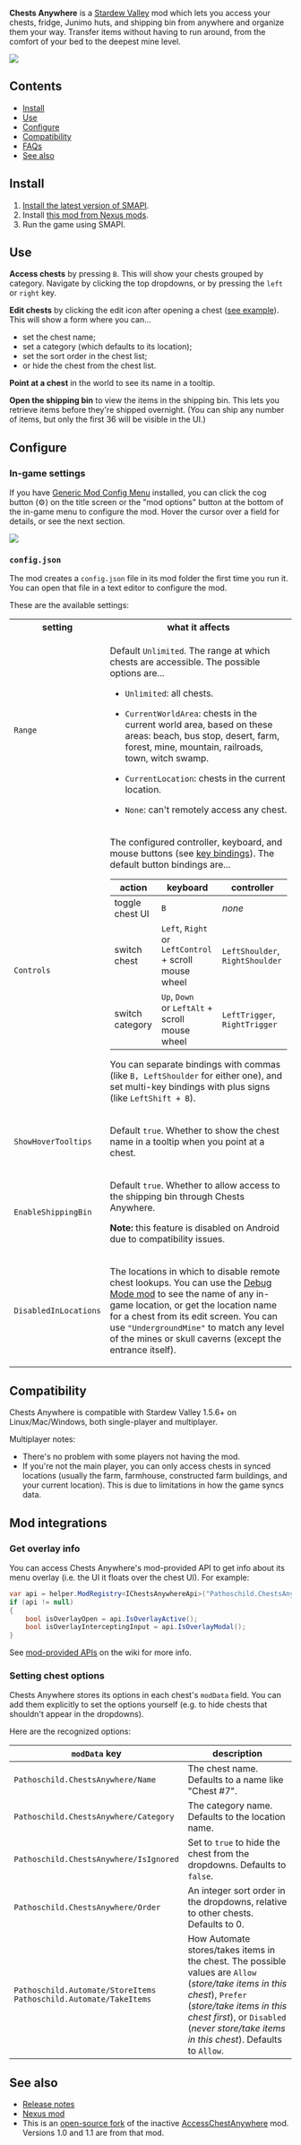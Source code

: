 ﻿**Chests Anywhere** is a [Stardew Valley](http://stardewvalley.net/) mod which lets you access
your chests, fridge, Junimo huts, and shipping bin from anywhere and organize them your way.
Transfer items without having to run around, from the comfort of your bed to the deepest mine level.

![](screenshots/animated-usage.gif)

## Contents
* [Install](#install)
* [Use](#use)
* [Configure](#configure)
* [Compatibility](#compatibility)
* [FAQs](#mod-integrations)
* [See also](#see-also)

## Install
1. [Install the latest version of SMAPI](https://smapi.io/).
3. Install [this mod from Nexus mods](http://www.nexusmods.com/stardewvalley/mods/518).
4. Run the game using SMAPI.

## Use
**Access chests** by pressing `B`. This will show your chests grouped by category. Navigate by
clicking the top dropdowns, or by pressing the `left` or `right` key.

**Edit chests** by clicking the edit icon after opening a chest ([see example](screenshots/animated-edit.gif)).
This will show a form where you can...
* set the chest name;
* set a category (which defaults to its location);
* set the sort order in the chest list;
* or hide the chest from the chest list.

**Point at a chest** in the world to see its name in a tooltip.

**Open the shipping bin** to view the items in the shipping bin. This lets you retrieve items
before they're shipped overnight. (You can ship any number of items, but only the first 36 will be
visible in the UI.)

## Configure
### In-game settings
If you have [Generic Mod Config Menu](https://www.nexusmods.com/stardewvalley/mods/5098) installed,
you can click the cog button (⚙) on the title screen or the "mod options" button at the bottom of
the in-game menu to configure the mod. Hover the cursor over a field for details, or see the next
section.

![](screenshots/generic-config-menu.png)

### `config.json`
The mod creates a `config.json` file in its mod folder the first time you run it. You can open that
file in a text editor to configure the mod.

These are the available settings:

<table>
<tr>
  <th>setting</th>
  <th>what it affects</th>
</tr>

<tr>
  <td><code>Range</code></td>
  <td>

Default `Unlimited`. The range at which chests are accessible. The possible options are...

* `Unlimited`: all chests.
* `CurrentWorldArea`: chests in the current world area, based on these areas: beach, bus stop,
  desert, farm, forest, mine, mountain, railroads, town, witch swamp.
* `CurrentLocation`: chests in the current location.
* `None`: can't remotely access any chest.

  </td>
</tr>

<tr>
  <td><code>Controls</code></td>
  <td>

The configured controller, keyboard, and mouse buttons (see [key bindings](https://stardewvalleywiki.com/Modding:Key_bindings)).
The default button bindings are...

action | keyboard | controller
------ | -------- | ----------
toggle chest UI | `B` | _none_
switch chest | `Left`, `Right`<br />or `LeftControl` + scroll mouse wheel | `LeftShoulder`, `RightShoulder`
switch category | `Up`, `Down`<br />or `LeftAlt` + scroll mouse wheel | `LeftTrigger`, `RightTrigger`

You can separate bindings with commas (like `B, LeftShoulder` for either one), and set multi-key
bindings with plus signs (like `LeftShift + B`).

  </td>
</tr>

<tr>
  <td><code>ShowHoverTooltips</code></td>
  <td>

Default `true`. Whether to show the chest name in a tooltip when you point at a chest.

  </td>
</tr>

<tr>
  <td><code>EnableShippingBin</code></td>
  <td>

Default `true`. Whether to allow access to the shipping bin through Chests Anywhere.

**Note:** this feature is disabled on Android due to compatibility issues.

  </td>
</tr>

<tr>
  <td><code>DisabledInLocations</code></td>
  <td>

The locations in which to disable remote chest lookups. You can use the
[Debug Mode mod](https://www.nexusmods.com/stardewvalley/mods/679) to see the name of any in-game
location, or get the location name for a chest from its edit screen. You can use
`"UndergroundMine"` to match any level of the mines or skull caverns (except the entrance itself).

  </td>
</tr>
</table>

## Compatibility
Chests Anywhere is compatible with Stardew Valley 1.5.6+ on Linux/Mac/Windows, both single-player and
multiplayer.

Multiplayer notes:
* There's no problem with some players not having the mod.
* If you're not the main player, you can only access chests in synced locations (usually the farm, farmhouse, constructed farm buildings, and your current location). This is due to limitations in how the game syncs data.

## Mod integrations
### Get overlay info
You can access Chests Anywhere's mod-provided API to get info about its menu overlay (i.e. the UI
it floats over the chest UI). For example:

```cs
var api = helper.ModRegistry<IChestsAnywhereApi>("Pathoschild.ChestsAnywhere");
if (api != null)
{
    bool isOverlayOpen = api.IsOverlayActive();
    bool isOverlayInterceptingInput = api.IsOverlayModal();
}
```

See [mod-provided APIs](https://stardewvalleywiki.com/Modding:Modder_Guide/APIs/Integrations#Mod-provided_APIs)
on the wiki for more info.

### Setting chest options
Chests Anywhere stores its options in each chest's `modData` field. You can add them explicitly to
set the options yourself (e.g. to hide chests that shouldn't appear in the dropdowns).

Here are the recognized options:

`modData` key | description
------------- | -----------
`Pathoschild.ChestsAnywhere/Name` | The chest name. Defaults to a name like "Chest #7".
`Pathoschild.ChestsAnywhere/Category` | The category name. Defaults to the location name.
`Pathoschild.ChestsAnywhere/IsIgnored` | Set to `true` to hide the chest from the dropdowns. Defaults to `false`.
`Pathoschild.ChestsAnywhere/Order` | An integer sort order in the dropdowns, relative to other chests. Defaults to 0.
`Pathoschild.Automate/StoreItems`<br />`Pathoschild.Automate/TakeItems` | How Automate stores/takes items in the chest. The possible values are `Allow` (_store/take items in this chest_), `Prefer` (_store/take items in this chest first_), or `Disabled` (_never store/take items in this chest_). Defaults to `Allow`.

## See also
* [Release notes](release-notes.md)
* [Nexus mod](http://www.nexusmods.com/stardewvalley/mods/518)
* This is an [open-source fork](https://github.com/VIspReaderUS/AccessChestAnywhere/issues/1) of the inactive [AccessChestAnywhere](https://github.com/VIspReaderUS/AccessChestAnywhere) mod. Versions 1.0 and 1.1 are from that mod.
